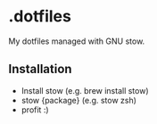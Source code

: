 # .dotfiles
My dotfiles managed with GNU stow.

## Installation

- Install stow (e.g. brew install stow)
- stow {package} (e.g. stow zsh)
- profit :)
